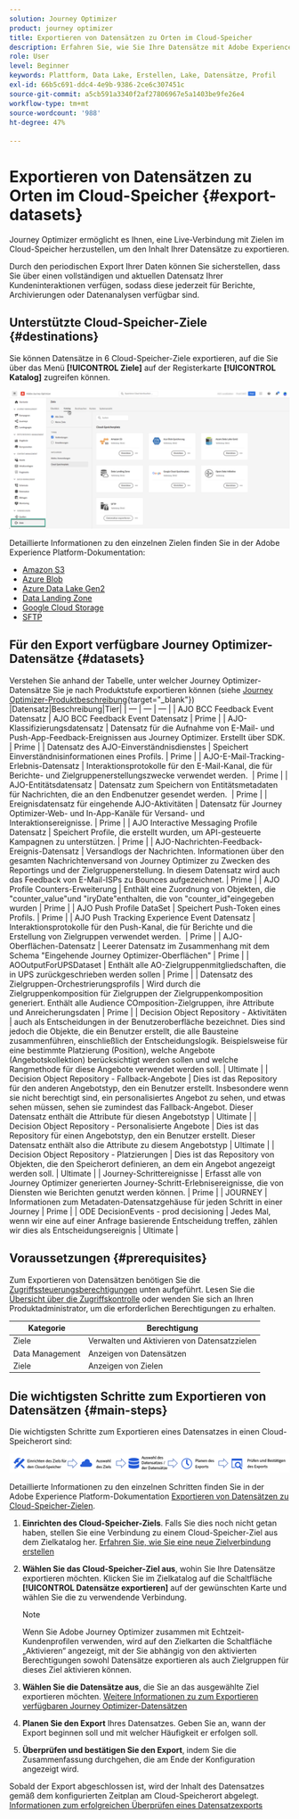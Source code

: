 ```yaml
---
solution: Journey Optimizer
product: journey optimizer
title: Exportieren von Datensätzen zu Orten im Cloud-Speicher
description: Erfahren Sie, wie Sie Ihre Datensätze mit Adobe Experience Platform-Cloud-Speicherzielen exportieren können.
role: User
level: Beginner
keywords: Plattform, Data Lake, Erstellen, Lake, Datensätze, Profil
exl-id: 66b5c691-ddc4-4e9b-9386-2ce6c307451c
source-git-commit: a5cb591a3340f2af27806967e5a1403be9fe26e4
workflow-type: tm+mt
source-wordcount: '988'
ht-degree: 47%

---
```


# Exportieren von Datensätzen zu Orten im Cloud-Speicher {#export-datasets}

Journey Optimizer ermöglicht es Ihnen, eine Live-Verbindung mit Zielen im Cloud-Speicher herzustellen, um den Inhalt Ihrer Datensätze zu exportieren.

Durch den periodischen Export Ihrer Daten können Sie sicherstellen, dass Sie über einen vollständigen und aktuellen Datensatz Ihrer Kundeninteraktionen verfügen, sodass diese jederzeit für Berichte, Archivierungen oder Datenanalysen verfügbar sind.

## Unterstützte Cloud-Speicher-Ziele {#destinations}

Sie können Datensätze in 6 Cloud-Speicher-Ziele exportieren, auf die Sie über das Menü **[!UICONTROL Ziele]** auf der Registerkarte **[!UICONTROL Katalog]** zugreifen können.

![](assets/dataset-export-setup.png)


Detaillierte Informationen zu den einzelnen Zielen finden Sie in der Adobe Experience Platform-Dokumentation:

* [Amazon S3](https://experienceleague.adobe.com/docs/experience-platform/destinations/catalog/cloud-storage/amazon-s3.html?lang=de)
* [Azure Blob](https://experienceleague.adobe.com/docs/experience-platform/destinations/catalog/cloud-storage/azure-blob.html?lang=de)
* [Azure Data Lake Gen2](https://experienceleague.adobe.com/docs/experience-platform/destinations/catalog/cloud-storage/adls-gen2.html?lang=de)
* [Data Landing Zone](https://experienceleague.adobe.com/docs/experience-platform/destinations/catalog/cloud-storage/data-landing-zone.html?lang=de)
* [Google Cloud Storage](https://experienceleague.adobe.com/docs/experience-platform/destinations/catalog/cloud-storage/google-cloud-storage.html?lang=de)
* [SFTP](https://experienceleague.adobe.com/docs/experience-platform/destinations/catalog/cloud-storage/sftp.html?lang=de)

## Für den Export verfügbare Journey Optimizer-Datensätze {#datasets}

Verstehen Sie anhand der Tabelle, unter welcher Journey Optimizer-Datensätze Sie je nach Produktstufe exportieren können (siehe [Journey Optimizer-Produktbeschreibung](https://helpx.adobe.com/de/legal/product-descriptions/adobe-journey-optimizer.html){target="_blank"}) |Datensatz|Beschreibung|Tier| | — | — | — | | AJO BCC Feedback Event Datensatz | AJO BCC Feedback Event Datensatz | Prime | | AJO-Klassifizierungsdatensatz | Datensatz für die Aufnahme von E-Mail- und Push-App-Feedback-Ereignissen aus Journey Optimizer. Erstellt über SDK. | Prime | | Datensatz des AJO-Einverständnisdienstes | Speichert Einverständnisinformationen eines Profils. | Prime | | AJO-E-Mail-Tracking-Erlebnis-Datensatz | Interaktionsprotokolle für den E-Mail-Kanal, die für Berichte- und Zielgruppenerstellungszwecke verwendet werden.  | Prime | | AJO-Entitätsdatensatz | Datensatz zum Speichern von Entitätsmetadaten für Nachrichten, die an den Endbenutzer gesendet werden.  | Prime | | Ereignisdatensatz für eingehende AJO-Aktivitäten | Datensatz für Journey Optimizer-Web- und In-App-Kanäle für Versand- und Interaktionsereignisse. | Prime | | AJO Interactive Messaging Profile Datensatz | Speichert Profile, die erstellt wurden, um API-gesteuerte Kampagnen zu unterstützen. | Prime | | AJO-Nachrichten-Feedback-Ereignis-Datensatz | Versandlogs der Nachrichten. Informationen über den gesamten Nachrichtenversand von Journey Optimizer zu Zwecken des Reportings und der Zielgruppenerstellung. In diesem Datensatz wird auch das Feedback von E-Mail-ISPs zu Bounces aufgezeichnet. | Prime | | AJO Profile Counters-Erweiterung | Enthält eine Zuordnung von Objekten, die &quot;counter_value&quot;und &quot;iryDate&quot;enthalten, die von &quot;counter_id&quot;eingegeben wurden | Prime | | AJO Push Profile DataSet | Speichert Push-Token eines Profils. | Prime | | AJO Push Tracking Experience Event Datensatz | Interaktionsprotokolle für den Push-Kanal, die für Berichte und die Erstellung von Zielgruppen verwendet werden.  | Prime | | AJO-Oberflächen-Datensatz | Leerer Datensatz im Zusammenhang mit dem Schema &quot;Eingehende Journey Optimizer-Oberflächen&quot; | Prime | | AOOutputForUPSDataset | Enthält alle AO-Zielgruppenmitgliedschaften, die in UPS zurückgeschrieben werden sollen | Prime | | Datensatz des Zielgruppen-Orchestrierungsprofils | Wird durch die Zielgruppenkomposition für Zielgruppen der Zielgruppenkomposition generiert. Enthält alle Audience COmposition-Zielgruppen, ihre Attribute und Anreicherungsdaten | Prime | | Decision Object Repository - Aktivitäten | auch als Entscheidungen in der Benutzeroberfläche bezeichnet. Dies sind jedoch die Objekte, die ein Benutzer erstellt, die alle Bausteine zusammenführen, einschließlich der Entscheidungslogik. Beispielsweise für eine bestimmte Platzierung (Position), welche Angebote (Angebotskollektion) berücksichtigt werden sollen und welche Rangmethode für diese Angebote verwendet werden soll. | Ultimate | | Decision Object Repository - Fallback-Angebote | Dies ist das Repository für den anderen Angebotstyp, den ein Benutzer erstellt. Insbesondere wenn sie nicht berechtigt sind, ein personalisiertes Angebot zu sehen, und etwas sehen müssen, sehen sie zumindest das Fallback-Angebot. Dieser Datensatz enthält die Attribute für diesen Angebotstyp | Ultimate | | Decision Object Repository - Personalisierte Angebote | Dies ist das Repository für einen Angebotstyp, den ein Benutzer erstellt. Dieser Datensatz enthält also die Attribute zu diesem Angebotstyp | Ultimate | | Decision Object Repository - Platzierungen | Dies ist das Repository von Objekten, die den Speicherort definieren, an dem ein Angebot angezeigt werden soll. | Ultimate | | Journey-Schrittereignisse | Erfasst alle von Journey Optimizer generierten Journey-Schritt-Erlebnisereignisse, die von Diensten wie Berichten genutzt werden können. | Prime | | JOURNEY | Informationen zum Metadaten-Datensatzgehäuse für jeden Schritt in einer Journey | Prime | | ODE DecisionEvents - prod decisioning | Jedes Mal, wenn wir eine auf einer Anfrage basierende Entscheidung treffen, zählen wir dies als Entscheidungsereignis | Ultimate |

## Voraussetzungen {#prerequisites}

Zum Exportieren von Datensätzen benötigen Sie die [Zugriffssteuerungsberechtigungen](https://experienceleague.adobe.com/docs/experience-platform/access-control/home.html?lang=de#permissions) unten aufgeführt. Lesen Sie die [Übersicht über die Zugriffskontrolle](https://experienceleague.adobe.com/docs/experience-platform/access-control/ui/overview.html?lang=de) oder wenden Sie sich an Ihren Produktadministrator, um die erforderlichen Berechtigungen zu erhalten.

| Kategorie | Berechtigung |
|--|--|
| Ziele | Verwalten und Aktivieren von Datensatzzielen |
| Data Management | Anzeigen von Datensätzen |
| Ziele | Anzeigen von Zielen |

## Die wichtigsten Schritte zum Exportieren von Datensätzen {#main-steps}

Die wichtigsten Schritte zum Exportieren eines Datensatzes in einen Cloud-Speicherort sind:

![](assets/dataset-export-process.png)

Detaillierte Informationen zu den einzelnen Schritten finden Sie in der Adobe Experience Platform-Dokumentation [Exportieren von Datensätzen zu Cloud-Speicher-Zielen](https://experienceleague.adobe.com/docs/experience-platform/destinations/ui/activate/export-datasets.html?lang=de).

1. **Einrichten des Cloud-Speicher-Ziels**. Falls Sie dies noch nicht getan haben, stellen Sie eine Verbindung zu einem Cloud-Speicher-Ziel aus dem Zielkatalog her. [Erfahren Sie, wie Sie eine neue Zielverbindung erstellen](https://experienceleague.adobe.com/docs/experience-platform/destinations/ui/connect-destination.html?lang=de#setup)

   <!--![](assets/dataset-export-setup.png)-->

1. **Wählen Sie das Cloud-Speicher-Ziel aus**, wohin Sie Ihre Datensätze exportieren möchten. Klicken Sie im Zielkatalog auf die Schaltfläche **[!UICONTROL Datensätze exportieren]** auf der gewünschten Karte und wählen Sie die zu verwendende Verbindung.

   <!--![](assets/dataset-export-destination.png)-->

   >[!NOTE]
   >
   >Wenn Sie Adobe Journey Optimizer zusammen mit Echtzeit-Kundenprofilen verwenden, wird auf den Zielkarten die Schaltfläche „Aktivieren“ angezeigt, mit der Sie abhängig von den aktivierten Berechtigungen sowohl Datensätze exportieren als auch Zielgruppen für dieses Ziel aktivieren können.

1. **Wählen Sie die Datensätze aus**, die Sie an das ausgewählte Ziel exportieren möchten. [Weitere Informationen zu zum Exportieren verfügbaren Journey Optimizer-Datensätzen](#datasets)

   <!--![](assets/dataset-export-dataset-selection.png)-->

1. **Planen Sie den Export** Ihres Datensatzes. Geben Sie an, wann der Export beginnen soll und mit welcher Häufigkeit er erfolgen soll.

   <!--![](assets/dataset-export-schedule.png)-->

1. **Überprüfen und bestätigen Sie den Export**, indem Sie die Zusammenfassung durchgehen, die am Ende der Konfiguration angezeigt wird.

   <!--![](assets/dataset-export-review.png)-->

Sobald der Export abgeschlossen ist, wird der Inhalt des Datensatzes gemäß dem konfigurierten Zeitplan am Cloud-Speicherort abgelegt. [Informationen zum erfolgreichen Überprüfen eines Datensatzexports](https://experienceleague.adobe.com/docs/experience-platform/destinations/ui/activate/export-datasets.html?lang=de#verify)

